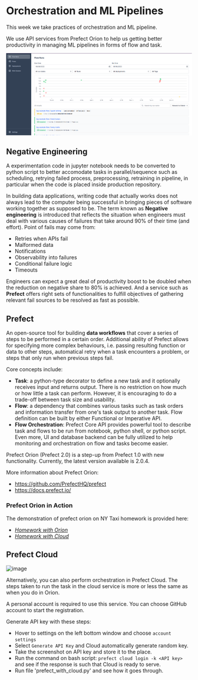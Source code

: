# **Orchestration and ML Pipelines**

This week we take practices of orchestration and ML pipeline. 

We use API services from Prefect Orion to help us getting better productivity in managing ML pipelines in forms of flow and task.

![Image](https://github.com/rizdiaprilian/MLOps_Zoomcamp/blob/master/Week3_Orchestration/Prefect_Orion_screenshot.png)

## **Negative Engineering**

A experimentation code in jupyter notebook needs to be converted to python script to better accomodate tasks in parallel/sequence such as scheduling, retrying failed process, preprocessing, retraining in pipeline, in particular when the code is placed inside production repository. 

In building data applications, writing code that actually works does not always lead to the computer being successful in bringing pieces of software working together as supposed to be. The term known as **Negative engineering** is introduced that reflects the situation when engineers must deal with various causes of failures that take around 90% of their time (and effort). Point of fails may come from:

- Retries when APIs fail
- Malformed data
- Notifications
- Observability into failures
- Conditional failure logic
- Timeouts

Engineers can expect a great deal of productivity boost to be doubled when the reduction on negative share to 80% is achieved. And a service such as **Prefect** offers right sets of functionalities to fulfill objectives of gathering relevant fail sources to be resolved as fast as possible.

## **Prefect**

An open-source tool for building **data workflows** that cover a series of steps to be performed in a certain order. Additional ability of Prefect allows for specifying more complex behaviours, i.e. passing resulting function or data to other steps, automatical retry when a task encounters a problem, or steps that only run when previous steps fail.

Core concepts include:
- **Task**: a python-type decorator to define a new task and it optionally receives input and returns output. There is no restriction on how much or how little a task can perform. However, it is encouraging to do a trade-off between task size and usability.
- **Flow**: a dependency that combines various tasks such as task orders and information transfer from one's task output to another task. Flow definition can be built by either Functional or Imperative API.
- **Flow Orchestration**: Prefect Core API provides powerful tool to describe task and flows to be run from notebook, python shell, or python script. Even more, UI and database backend can be fully utilized to help monitoring and orchestration on flow and tasks become easier. 

Prefect Orion (Prefect 2.0) is a step-up from Prefect 1.0 with new functionality. Currently, the latest version available is 2.0.4.

More information about Prefect Orion: 
- https://github.com/PrefectHQ/prefect
- https://docs.prefect.io/

### **Prefect Orion in Action**

The demonstration of prefect orion on NY Taxi homework is provided here: 
- [*Homework with Orion*](https://github.com/rizdiaprilian/MLOps_Zoomcamp/blob/master/Week3_Orchestration/Prefect/homework_with_prefect_rev1.py)
- [*Homework with Cloud*](https://github.com/rizdiaprilian/MLOps_Zoomcamp/blob/master/Week3_Orchestration/Prefect/homework_with_prefect_cloud_rev1.py)


## **Prefect Cloud**

![image](https://user-images.githubusercontent.com/42743243/184643027-489617cd-7ebc-4bf3-808b-cf0f90cc250b.png)

Alternatively, you can also perform orchestration in Prefect Cloud. The steps taken to run the task in the cloud service is more or less the same as when you do in Orion.

A personal account is required to use this service. You can choose GitHub account to start the registration.

Generate API key with these steps:
- Hover to settings on the left bottom window and choose `account settings`
- Select `Generate API Key` and Cloud automatically generate random key.
- Take the screenshot on API key and store it to the place.
- Run the command on bash script: `prefect cloud login -k <API key>` and see if the response is such that Cloud is ready to serve.
- Run file 'prefect_with_cloud.py' and see how it goes through.


